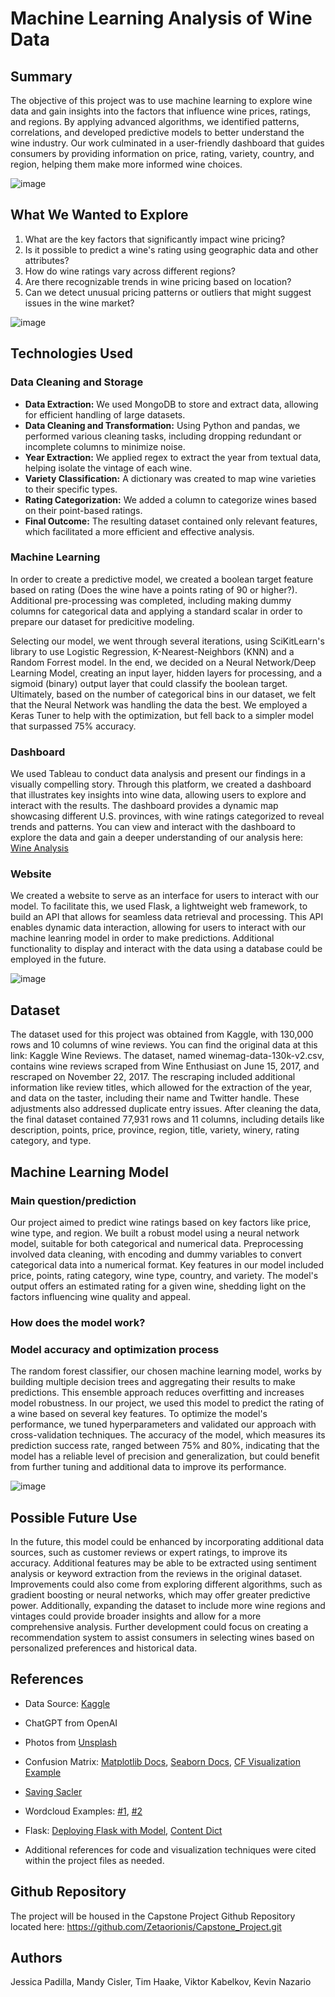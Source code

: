 # Machine Learning Analysis of Wine Data

## Summary
The objective of this project was to use machine learning to explore wine data and gain insights into the factors that influence wine prices, ratings, and regions. By applying advanced algorithms, we identified patterns, correlations, and developed predictive models to better understand the wine industry. Our work culminated in a user-friendly dashboard that guides consumers by providing information on price, rating, variety, country, and region, helping them make more informed wine choices.

![image](https://github.com/Zetaorionis/Capstone_Project/assets/143036776/5170fd6b-a8fc-45c1-9a98-0c9f76f2a0b1)

## What We Wanted to Explore
1. What are the key factors that significantly impact wine pricing?
2. Is it possible to predict a wine's rating using geographic data and other attributes?
3. How do wine ratings vary across different regions?
4. Are there recognizable trends in wine pricing based on location?
5. Can we detect unusual pricing patterns or outliers that might suggest issues in the wine market?

![image](https://github.com/Zetaorionis/Capstone_Project/assets/143036776/84c175be-fdfa-49b8-8246-8342630f60b7)

## Technologies Used

### Data Cleaning and Storage
* **Data Extraction:** We used MongoDB to store and extract data, allowing for efficient handling of large datasets.
* **Data Cleaning and Transformation:** Using Python and pandas, we performed various cleaning tasks, including dropping redundant or incomplete columns to minimize noise.
* **Year Extraction:** We applied regex to extract the year from textual data, helping isolate the vintage of each wine.
* **Variety Classification:** A dictionary was created to map wine varieties to their specific types.
* **Rating Categorization:** We added a column to categorize wines based on their point-based ratings.
* **Final Outcome:** The resulting dataset contained only relevant features, which facilitated a more efficient and effective analysis.

### Machine Learning
In order to create a predictive model, we created a boolean target feature based on rating (Does the wine have a points rating of 90 or higher?). Additional pre-processing was completed, including making dummy columns for categorical data and applying a standard scalar in order to prepare our dataset for predicitive modeling. 

Selecting our model, we went through several iterations, using SciKitLearn's library to use Logistic Regression, K-Nearest-Neighbors (KNN) and a Random Forrest model. In the end, we decided on a Neural Network/Deep Learning Model, creating an input layer, hidden layers for processing, and a sigmoid (binary) output layer that could classify the boolean target. Ultimately, based on the number of categorical bins in our dataset, we felt that the Neural Network was handling the data the best. We employed a Keras Tuner to help with the optimization, but fell back to a simpler model that surpassed 75% accuracy. 

### Dashboard
We used Tableau to conduct data analysis and present our findings in a visually compelling story. Through this platform, we created a dashboard that illustrates key insights into wine data, allowing users to explore and interact with the results. The dashboard provides a dynamic map showcasing different U.S. provinces, with wine ratings categorized to reveal trends and patterns. You can view and interact with the dashboard to explore the data and gain a deeper understanding of our analysis here: [Wine Analysis](https://public.tableau.com/app/profile/viktor.kabelkov/viz/WineAnalysis_17149494454560/USProvincesMapperRatingCategory)

### Website
 We created a website to serve as an interface for users to interact with our model. To facilitate this, we used Flask, a lightweight web framework, to build an API that allows for seamless data retrieval and processing. This API enables dynamic data interaction, allowing for users to interact with our machine leanring model in order to make predictions. Additional functionality to display and interact with the data using a database could be employed in the future. 

![image](https://github.com/Zetaorionis/Capstone_Project/assets/143036776/3579ae9b-3dc8-4c6e-bdb4-1b895a1b41f6)


## Dataset
The dataset used for this project was obtained from Kaggle, with 130,000 rows and 10 columns of wine reviews. You can find the original data at this link: Kaggle Wine Reviews. The dataset, named winemag-data-130k-v2.csv, contains wine reviews scraped from Wine Enthusiast on June 15, 2017, and rescraped on November 22, 2017. The rescraping included additional information like review titles, which allowed for the extraction of the year, and data on the taster, including their name and Twitter handle. These adjustments also addressed duplicate entry issues. After cleaning the data, the final dataset contained 77,931 rows and 11 columns, including details like description, points, price, province, region, title, variety, winery, rating category, and type.


## Machine Learning Model

### Main question/prediction
Our project aimed to predict wine ratings based on key factors like price, wine type, and region. We built a robust model using a neural network model, suitable for both categorical and numerical data. Preprocessing involved data cleaning, with encoding and dummy variables to convert categorical data into a numerical format. Key features in our model included price, points, rating category, wine type, country, and variety. The model's output offers an estimated rating for a given wine, shedding light on the factors influencing wine quality and appeal.

### How does the model work?

### Model accuracy and optimization process
The random forest classifier, our chosen machine learning model, works by building multiple decision trees and aggregating their results to make predictions. This ensemble approach reduces overfitting and increases model robustness. In our project, we used this model to predict the rating of a wine based on several key features. To optimize the model's performance, we tuned hyperparameters and validated our approach with cross-validation techniques. The accuracy of the model, which measures its prediction success rate, ranged between 75% and 80%, indicating that the model has a reliable level of precision and generalization, but could benefit from further tuning and additional data to improve its performance.

![image](https://github.com/Zetaorionis/Capstone_Project/assets/143036776/87d0e726-6495-4b95-a807-b2934af12325)


## Possible Future Use
In the future, this model could be enhanced by incorporating additional data sources, such as customer reviews or expert ratings, to improve its accuracy. Additional features may be able to be extracted using sentiment analysis or keyword extraction from the reviews in the original dataset. Improvements could also come from exploring different algorithms, such as gradient boosting or neural networks, which may offer greater predictive power. Additionally, expanding the dataset to include more wine regions and vintages could provide broader insights and allow for a more comprehensive analysis. Further development could focus on creating a recommendation system to assist consumers in selecting wines based on personalized preferences and historical data.

## References
* Data Source: [Kaggle](https://www.kaggle.com/datasets/zynicide/wine-reviews)
* ChatGPT from OpenAI
* Photos from [Unsplash](https://unsplash.com/)
* Confusion Matrix: [Matplotlib Docs](https://matplotlib.org/stable/), [Seaborn Docs](https://seaborn.pydata.org/generated/seaborn.heatmap.html), [CF Visualization Example](https://medium.com/@dtuk81/confusion-matrix-visualization-fc31e3f30fea)
* [Saving Sacler](https://stackoverflow.com/questions/53152627/saving-standardscaler-model-for-use-on-new-datasets)
* Wordcloud Examples: [#1](https://amueller.github.io/word_cloud/auto_examples/simple.html#sphx-glr-auto-examples-simple-py), [#2](https://www.datacamp.com/tutorial/wordcloud-python)
* Flask: [Deploying Flask with Model](https://www.geeksforgeeks.org/deploy-machine-learning-model-using-flask/), [Content Dict](https://codeburst.io/jinja-2-explained-in-5-minutes-88548486834e)
 
* Additional references for code and visualization techniques were cited within the project files as needed.

## Github Repository
The project will be housed in the Capstone Project Github Repository located here: https://github.com/Zetaorionis/Capstone_Project.git

## Authors
Jessica Padilla, Mandy Cisler, Tim Haake, Viktor Kabelkov, Kevin Nazario
